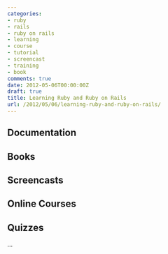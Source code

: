 ```yaml
---
categories:
- ruby
- rails
- ruby on rails
- learning
- course
- tutorial
- screencast
- training
- book
comments: true
date: 2012-05-06T00:00:00Z
draft: true
title: Learning Ruby and Ruby on Rails
url: /2012/05/06/learning-ruby-and-ruby-on-rails/
---
```


## Documentation


## Books


## Screencasts


## Online Courses


## Quizzes
   

...
